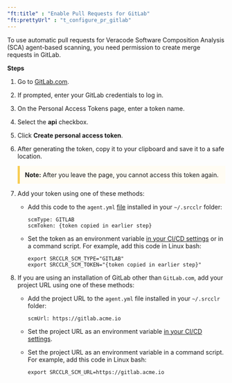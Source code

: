 ```yaml
---
"ft:title" : "Enable Pull Requests for GitLab"
"ft:prettyUrl" : "t_configure_pr_gitlab"
---
```


To use automatic pull requests for Veracode Software Composition Analysis (SCA) agent-based scanning, you need permission to create merge requests in GitLab.

<p font-size="13pt"><b>Steps</b></p>

1.  Go to [GitLab.com](https://gitlab.com).

2.  If prompted, enter your GitLab credentials to log in.

3.  On the Personal Access Tokens page, enter a token name.

4.  Select the **api** checkbox.

5.  Click **Create personal access token**.

6.  After generating the token, copy it to your clipboard and save it to a safe location.

    <p style="background-color:#FFFCF3; padding: 12px; border-left: 5px solid #F7CD55;">
    <b>Note:</b> After you leave the page, you cannot access this token again.
    </p> 

7.  Add your token using one of these methods:

    -   Add this code to the `agent.yml` [file](https://docs.veracode.com/r/c_sc_agent_usage) installed in your `~/.srcclr` folder:

        ```
        scmType: GITLAB
        scmToken: {token copied in earlier step}
        ```

    -   Set the token as an environment variable [in your CI/CD settings](https://docs.veracode.com/r/t_sc_gitlab_variable) or in a command script. For example, add this code in Linux bash:

        ```
        export SRCCLR_SCM_TYPE="GITLAB"
        export SRCCLR_SCM_TOKEN="{token copied in earlier step}"
        ```

8.  If you are using an installation of GitLab other than `GitLab.com`, add your project URL using one of these methods:

    -   Add the project URL to the `agent.yml` file installed in your `~/.srcclr` folder:

        ```
        scmUrl: https://gitlab.acme.io
        ```

    -   Set the project URL as an environment variable [in your CI/CD settings](https://docs.veracode.com/r/t_sc_gitlab_variable).
    -   Set the project URL as an environment variable in a command script. For example, add this code in Linux bash:

        ```
        export SRCCLR_SCM_URL=https://gitlab.acme.io
        ```
    